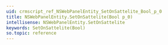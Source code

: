 ```yaml
---
uid: crmscript_ref_NSWebPanelEntity_SetOnSattelite_Bool_p_0
title: NSWebPanelEntity.SetOnSattelite(Bool p_0)
intellisense: NSWebPanelEntity.SetOnSattelite
keywords: SetOnSattelite(Bool)
so.topic: reference
---
```





